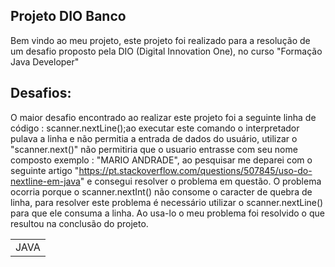 ## Projeto DIO Banco

Bem vindo ao meu projeto, este projeto foi realizado para a resolução de um desafio proposto pela DIO (Digital Innovation One), no curso "Formação Java Developer"
## Desafios:
O maior desafio encontrado ao realizar este projeto foi a seguinte linha de código : scanner.nextLine();ao executar este comando o interpretador pulava a linha e não permitia a entrada de dados do usuário, utilizar o "scanner.next()" não permitiria que o usuario entrasse com seu nome composto exemplo : "MARIO ANDRADE", ao pesquisar me deparei com o seguinte artigo "https://pt.stackoverflow.com/questions/507845/uso-do-nextline-em-java" e consegui resolver o problema em questão.
O problema ocorria porque o scanner.nextInt() não consome o caracter de quebra de linha, para resolver este problema é necessário utilizar o scanner.nextLine() para que ele consuma a linha. Ao usa-lo o meu problema foi resolvido o que resultou na conclusão do projeto.

<table>
  <tr>
    <td>JAVA


